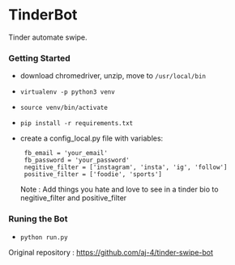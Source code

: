 # TinderBot
Tinder automate swipe.

### Getting Started
 - download chromedriver, unzip, move to `/usr/local/bin`
 - `virtualenv -p python3 venv`
 - `source venv/bin/activate`
 - `pip install -r requirements.txt`


- create a config_local.py file with variables:
  ``` 
   fb_email = 'your_email'
   fb_password = 'your_password'
   negitive_filter = ['instagram', 'insta', 'ig', 'follow']
   positive_filter = ['foodie', 'sports']
  ```

  Note : Add things you hate and love to see in a tinder bio to negitive_filter and positive_filter


### Runing the Bot
 - `python run.py`
 
 Original repository : https://github.com/aj-4/tinder-swipe-bot
